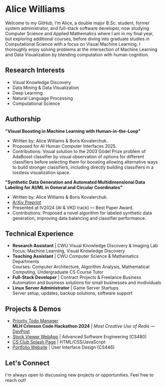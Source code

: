 # Alice Williams

Welcome to my GitHub, I’m Alice, a double major B.Sc. student, former system administrator, and full-stack software developer, now studying Computer Science and Applied Mathematics where I am in my final year, but exploring additional courses, before diving into graduate studies in Computational Science with a focus on Visual Machine Learning. I thoroughly enjoy solving problems at the intersection of Machine Learning and Data Visualization by blending computation with human cognition.

## Research Interests
- Visual Knowledge Discovery
- Data Mining & Data Visualization
- Deep Learning
- Natural Language Processing
- Computational Science

## Authorship

**"Visual Boosting in Machine Learning with Human-in-the-Loop"**
- Written by: Alice Williams & Boris Kovalerchuk.
- Proposed for AI Human Computer Interfaces 2025.
- Contributions: Visual solution to the 2003 Gödel Prize problem of AdaBoost classifier by visual observation of options for different classifiers before selecting them for boosting allowing alternative ways to build stronger classifiers, including directly building classifiers in a lossless visualization space.

**"Synthetic Data Generation and Automated Multidimensional Data Labeling for AI/ML in General and Circular Coordinates"**
- Written by: Alice Williams & Boris Kovalerchuk.
- [ArXiv Preprint](https://arxiv.org/abs/2409.02079)
- Presented at IV2024 (AI & VKD track) — Best Paper Award.
- Contributions: Proposed a novel algorithm for labeled synthetic data generation, improving data balancing and classifier performance.

## Technical Experience
- **Research Assistant** | CWU Visual Knowledge Discovery & Imaging Lab  
  Focus: Machine Learning, Visual Knowledge Discovery
- **Teaching Assistant** | CWU Computer Science & Mathematics Departments  
  Courses: Computer Architecture, Algorithm Analysis, Mathematical Computing, Undergraduate CS Course Tutor
- **Full-Stack Developer** | Contract Projects & Freelance Business  
  Automation and business solutions for small businesses and invdividuals
- **Linux Server Administrator** | Game Server Startups  
  Server setup, updates, backup solutions, software support

## Projects & Demos
- [Priority Todo Manager](https://github.com/CWUsers/Priority-Todo-Manager)  
  **MLH Crimson Code Hackathon 2024** | *Most Creative Use of Redis* — [DevPost](https://devpost.com/software/priority-todo-manager)
- [Stock Viewer WebApp](https://github.com/CS480-Group-E/StockViewer-WebApp) | Advanced Software Engineering (CS480)
- [CS Club Splash Page](https://cwu-cs-club.github.io/club-webpage-splash/) | HTML/CSS/JavaScript
- [Portfolio Website](https://avaavarai.github.io/cs446-portfolio-webpage/) | User Interface Design (CS446)

## Let's Connect
I'm always open to discussing new projects or opportunities. Feel free to reach out!
